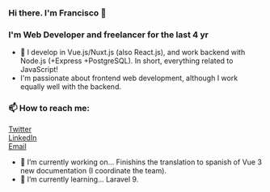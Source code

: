 ### Hi there. I'm Francisco 👋
### I'm Web Developer and freelancer for the last 4 yr

- 🌱 I develop in Vue.js/Nuxt.js (also React.js), and work backend with Node.js (+Express +PostgreSQL). In short, everything related to JavaScript!
- I'm passionate about frontend web development, although I work equally well with the backend.

### 📫 How to reach me:
[Twitter](https://twitter.com/DrFcoZapata) </br>
[LinkedIn](https://www.linkedin.com/in/drfcozapata) </br>
[Email](mailto:drfcozapata@gmail.com)

- 🔭 I’m currently working on... Finishins the translation to spanish of Vue 3 new documentation (I coordinate the team).
- 🌱 I’m currently learning... Laravel 9.

<!--
**drfcozapata/drfcozapata** is a ✨ _special_ ✨ repository because its `README.md` (this file) appears on your GitHub profile.

Here are some ideas to get you started:

- 👯 I’m looking to collaborate on ...
- 🤔 I’m looking for help with ...
- 💬 Ask me about ...
- 📫 How to reach me: ... Above are my socials
- 😄 Pronouns: ...
- ⚡ Fun fact: ...
-->
